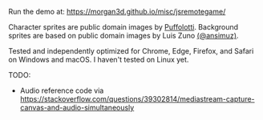 Run the demo at: https://morgan3d.github.io/misc/jsremotegame/

Character sprites are public domain images by [Puffolotti](https://opengameart.org/users/puffolotti).
Background sprites are based on public domain images by Luis Zuno [(@ansimuz)](https://opengameart.org/content/industrial-parallax-background).

Tested and independently optimized for Chrome, Edge, Firefox, and Safari on Windows and macOS.
I haven't tested on Linux yet.

TODO:

- Audio reference code via https://stackoverflow.com/questions/39302814/mediastream-capture-canvas-and-audio-simultaneously
